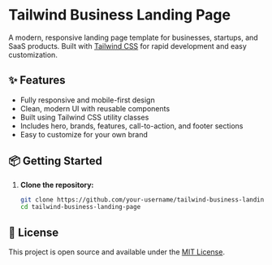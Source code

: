 # Tailwind Business Landing Page

A modern, responsive landing page template for businesses, startups, and SaaS products. Built with [Tailwind CSS](https://tailwindcss.com/) for rapid development and easy customization.

## ✨ Features

- Fully responsive and mobile-first design
- Clean, modern UI with reusable components
- Built using Tailwind CSS utility classes
- Includes hero, brands, features, call-to-action, and footer sections
- Easy to customize for your own brand

## 📦 Getting Started

1. **Clone the repository:**
   ```bash
   git clone https://github.com/your-username/tailwind-business-landing-page.git
   cd tailwind-business-landing-page
   ```


## 📄 License

This project is open source and available under the [MIT License](LICENSE).
